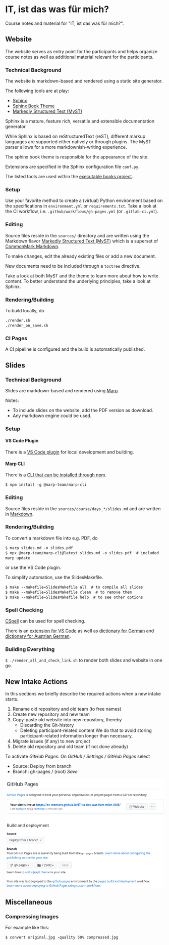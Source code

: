 # IT, ist das was für mich?

Course notes and material for "IT, ist das was für mich?".

## Website

The website serves as entry point for the participants and
helps organize course notes as well as additional material
relevant for the participants.

### Technical Background

The website is markdown-based and rendered using a static site generator.

The following tools are at play:

* [Sphinx](https://www.sphinx-doc.org/)
* [Sphinx Book Theme](https://sphinx-book-theme.readthedocs.io/)
* [Markedly Structured Text (MyST)](https://myst-parser.readthedocs.io/)

Sphinx is a mature, feature rich, versatile and extensible documentation generator.

While Sphinx is based on reStructuredText (reST), different markup languages are
supported either natively or through plugins.
The MyST parser allows for a more markdownish-writing experience.

The sphinx book theme is responsible for the appearance of the site.

Extensions are specified in the Sphinx configuration file `conf.py`.

The listed tools are used within the [executable books project](https://github.com/executablebooks).

### Setup

Use your favorite method to create a (virtual) Python environment
based on the specifications in `environment.yml` or `requirements.txt`.
Take a look at the CI workflow, i.e. `.github/workflows/gh-pages.yml` (or `.gitlab-ci.yml`).

### Editing

Source files reside in the `sources/` directory and are written using the
Markdown flavor [Markedly Structured Text (MyST)](https://myst-parser.readthedocs.io/en/latest/)
which is a superset of [CommonMark Markdown](https://commonmark.org/).

To make changes, edit the already existing files or add a new document.

New documents need to be included through a `toctree` directive.

Take a look at both MyST and the theme to learn more about how to write content.
To better understand the underlying principles, take a look at Sphinx.

### Rendering/Building

To build locally, do

```console
./render.sh
./render_on_save.sh
```

### CI Pages

A CI pipeline is configured and the build is automatically published.

## Slides

### Technical Background

Slides are markdown-based and rendered using [Marp](https://marp.app/).

Notes:

* To include slides on the website, add the PDF version as download.
* Any markdown engine could be used.

### Setup

#### VS Code Plugin

There is a [VS Code plugin](https://marketplace.visualstudio.com/items?itemName=marp-team.marp-vscode)
for local development and building.

#### Marp CLI

There is a [CLI that can be installed through npm](https://www.npmjs.com/package/@marp-team/marp-cli).

```console
$ npm install -g @marp-team/marp-cli
```

### Editing

Source files reside in the `sources/course/days_*/slides.md` and are written in
[Markdown](https://marpit.marp.app/markdown).

### Rendering/Building

To convert a markdown file into e.g. PDF, do

```console
$ marp slides.md -o slides.pdf
$ npx @marp-team/marp-cli@latest slides.md -o slides.pdf  # included marp update
```

or use the VS Code plugin.

To simplify automation, use the SlidesMakefile.

```console
$ make --makefile=SlidesMakefile all  # to compile all slides
$ make --makefile=SlidesMakefile clean  # to remove them
$ make --makefile=SlidesMakefile help  # to see other options
```

### Spell Checking

[CSpell](https://cspell.org/) can be used for spell checking.

There is an
[extension for VS Code](https://marketplace.visualstudio.com/items?itemName=streetsidesoftware.code-spell-checker)
as well as
[dictionary for German](https://marketplace.visualstudio.com/items?itemName=streetsidesoftware.code-spell-checker-german)
and
[dictionary for Austrian German](https://marketplace.visualstudio.com/items?itemName=streetsidesoftware.code-spell-checker-austrian-german).

### Building Everything

`$ ./render_all_and_check_link.sh` to render both slides and website in one go.

## New Intake Actions

In this sections we briefly describe the required actions when a new intake
starts.

1. Rename old repository and old team (to free names)
1. Create new repository and new team
1. Copy-paste old website into new repository, thereby
   * Discarding the Git-history
   * Deleting participant-related content
   We do that to avoid storing participant-related information
   longer than necessary.
1. Migrate issues (if any) to new project
1. Delete old repository and old team (if not done already)

To activate *GitHub Pages*:
On *GitHub / Settings / GitHub Pages* select

* Source: Deploy from branch
* Branch: gh-pages / (root) *Save*

![GitHub Repo Settings / Pages](.github/workflows/gh-pages-settings-screenshot.png)

## Miscellaneous

### Compressing Images

For example like this:

```console
$ convert original.jpg -quality 50% compressed.jpg
```
